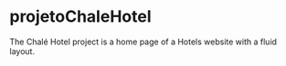 # projetoChaleHotel
The Chalé Hotel project is a home page of a Hotels website with a fluid layout.
